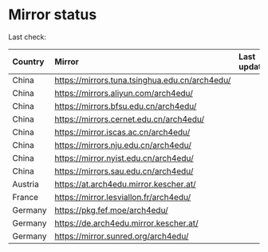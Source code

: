 <script src="./time.js"></script>
# Mirror status
Last check: <script type="text/javascript">localize(1738614174.706712);</script>

|Country|Mirror|Last update|
|:------|:-----|:----------|
|China|https://mirrors.tuna.tsinghua.edu.cn/arch4edu/|<script type="text/javascript">localize(1738607860);</script>|
|China|https://mirrors.aliyun.com/arch4edu/|<script type="text/javascript">localize(1738564817);</script>|
|China|https://mirrors.bfsu.edu.cn/arch4edu/|<script type="text/javascript">localize(1738564817);</script>|
|China|https://mirrors.cernet.edu.cn/arch4edu/|<script type="text/javascript">localize(1738564817);</script>|
|China|https://mirror.iscas.ac.cn/arch4edu/|<script type="text/javascript">localize(1738607860);</script>|
|China|https://mirrors.nju.edu.cn/arch4edu/|<script type="text/javascript">localize(1738478258);</script>|
|China|https://mirror.nyist.edu.cn/arch4edu/|<script type="text/javascript">localize(1738564817);</script>|
|China|https://mirrors.sau.edu.cn/arch4edu/|<script type="text/javascript">localize(1731653531);</script>|
|Austria|https://at.arch4edu.mirror.kescher.at/|<script type="text/javascript">localize(1738564817);</script>|
|France|https://mirror.lesviallon.fr/arch4edu/|<script type="text/javascript">localize(1738607860);</script>|
|Germany|https://pkg.fef.moe/arch4edu/|<script type="text/javascript">localize(1738564817);</script>|
|Germany|https://de.arch4edu.mirror.kescher.at/|<script type="text/javascript">localize(1738564817);</script>|
|Germany|https://mirror.sunred.org/arch4edu/|<script type="text/javascript">localize(1738564817);</script>|

<script src="./tablefilter/tablefilter.js"></script>
<script src="./table.js"></script>
